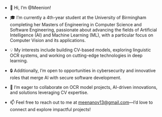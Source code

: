 - 👋 Hi, I’m @Meenion!

- 🎓 I’m currently a 4th-year student at the University of Birmingham completing her Masters of Engineering in Computer Science and Software Engineering, passionate about advancing the fields of Artificial Intelligence (AI) and Machine Learning (ML), with a particular focus on Computer Vision and its applications.
- 💡 My interests include building CV-based models, exploring linguistic OCR systems, and working on cutting-edge technologies in deep learning.
- 🔒 Additionally, I’m open to opportunities in cybersecurity and innovative roles that merge AI with secure software development.
- 🤝 I’m eager to collaborate on OCR model projects, AI-driven innovations, and solutions leveraging CV expertise.
- 📫 Feel free to reach out to me at meenanov13@gmail.com—I’d love to connect and explore impactful projects!
<!---
Meenion/Meenion is a ✨ special ✨ repository because its `README.md` (this file) appears on your GitHub profile.
You can click the Preview link to take a look at your changes.
--->
